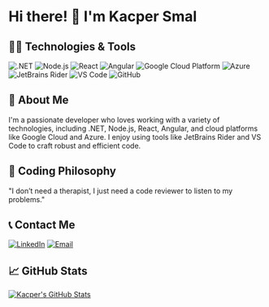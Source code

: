 # Hi there! 👋 I'm Kacper Smal

## 👨‍💻 Technologies & Tools

![.NET](https://img.shields.io/badge/.NET-512BD4?style=for-the-badge&logo=.net&logoColor=white)
![Node.js](https://img.shields.io/badge/Node.js-43853D?style=for-the-badge&logo=node.js&logoColor=white)
![React](https://img.shields.io/badge/React-61DAFB?style=for-the-badge&logo=react&logoColor=white)
![Angular](https://img.shields.io/badge/Angular-DD0031?style=for-the-badge&logo=angular&logoColor=white)
![Google Cloud Platform](https://img.shields.io/badge/Google%20Cloud-4285F4?style=for-the-badge&logo=google-cloud&logoColor=white)
![Azure](https://img.shields.io/badge/Azure-0089D6?style=for-the-badge&logo=microsoft-azure&logoColor=white)
![JetBrains Rider](https://img.shields.io/badge/JetBrains%20Rider-000000?style=for-the-badge&logo=jetbrains&logoColor=white)
![VS Code](https://img.shields.io/badge/VS%20Code-007ACC?style=for-the-badge&logo=visual-studio-code&logoColor=white)
![GitHub](https://img.shields.io/badge/GitHub-181717?style=for-the-badge&logo=github&logoColor=white)

## 🚀 About Me

I'm a passionate developer who loves working with a variety of technologies, including .NET, Node.js, React, Angular, and cloud platforms like Google Cloud and Azure. I enjoy using tools like JetBrains Rider and VS Code to craft robust and efficient code.

## 🌟 Coding Philosophy

"I don’t need a therapist, I just need a code reviewer to listen to my problems."

## 📞 Contact Me

[![LinkedIn](https://img.shields.io/badge/LinkedIn-0077B5?style=for-the-badge&logo=linkedin&logoColor=white)](https://www.linkedin.com/in/kacpersmal)
[![Email](https://img.shields.io/badge/Email-D14836?style=for-the-badge&logo=gmail&logoColor=white)](mailto:kacpersmal@gmail.com)


## 📈 GitHub Stats

[![Kacper's GitHub Stats](https://github-readme-stats.vercel.app/api?username=kacpersmal&show_icons=true&hide=contribs,issues&theme=dark)](https://github.com/kacpersmal)

